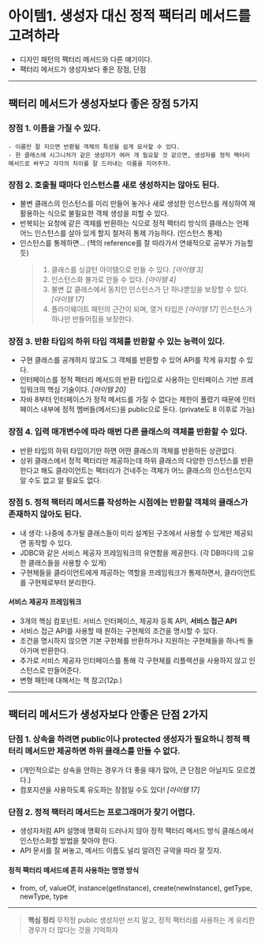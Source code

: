 # 아이템1. 생성자 대신 정적 팩터리 메서드를 고려하라
- 디자인 패턴의 팩터리 메서드와 다른 얘기이다.
- 팩터리 메서드가 생성자보다 좋은 장점, 단점

---

## 팩터리 메서드가 생성자보다 좋은 장점 5가지

### 장점 1. 이름을 가질 수 있다.
    - 이름만 잘 지으면 반환될 객체의 특성을 쉽게 묘사할 수 있다.
    - 한 클래스에 시그니처가 같은 생성자가 여러 개 필요할 것 같으면, 생성자를 정적 팩터리 메서드로 바꾸고 각각의 차이를 잘 드러내는 이름을 지어주자.
    
### 장점 2. 호출될 때마다 인스턴스를 새로 생성하지는 않아도 된다.
- 불변 클래스의 인스턴스를 미리 만들어 놓거나 새로 생성한 인스턴스를 캐싱하여 재활용하는 식으로 불필요한 객체 생성을 피할 수 있다.
- 반복되는 요청에 같은 객체를 반환하는 식으로 정적 팩터리 방식의 클래스는 언제 어느 인스턴스를 살아 있게 할지 철저히 통제 가능하다. (인스턴스 통제)
- 인스턴스를 통제하면... (책의 reference를 잘 따라가서 연쇄적으로 공부가 가능할 듯)
  > 1) 클래스를 싱글턴 아이템으로 만들 수 있다. *[아이템 3]*
  > 2) 인스턴스화 불가로 만들 수 있다. *[아이템 4]*
  > 3) 불변 값 클래스에서 동치인 인스턴스가 단 하나뿐임을 보장할 수 있다. *[아이템 17]*
  > 4) 플라이웨이트 패턴의 근간이 되며, 열거 타입은 *[아이템 17]* 인스턴스가 하나만 만들어짐을 보장한다.
  
### 장점 3. 반환 타입의 하위 타입 객체를 반환할 수 있는 능력이 있다.
- 구현 클래스를 공개하지 않고도 그 객체를 반환할 수 있어 API를 작게 유지할 수 있다.
- 인터페이스를 정적 팩터리 메서드의 반환 타입으로 사용하는 인터페이스 기반 프레임워크의 핵심 기술이다. *[아이템 20]*
- 자바 8부터 인터페이스가 정적 메서드를 가질 수 없다는 제한이 풀렸기 때문에 인터페이스 내부에 정적 멤버들(메서드)을 public으로 둔다. (private도 8 이후로 가능)

### 장점 4. 입력 매개변수에 따라 매번 다른 클래스의 객체를 반환할 수 있다.
- 반환 타입의 하위 타입이기만 하면 어떤 클래스의 객체를 반환하든 상관없다.
- 상위 클래스에서 정적 팩터리만 제공하는데 하위 클래스의 다양한 인스턴스를 반환한다고 해도 클라이언트는 팩터리가 건네주는 객체가 어느 클래스의 인스턴스인지 알 수도 없고 알 필요도 없다.


### 장점 5. 정적 팩터리 메서드를 작성하는 시점에는 반환할 객체의 클래스가 존재하지 않아도 된다.
- 내 생각: 나중에 추가될 클래스들이 미리 설계된 구조에서 사용할 수 있게만 제공되면 동작할 수 있다.
- JDBC와 같은 서비스 제공자 프레임워크의 유연함을 제공한다. (각 DB마다의 고유한 클래스들을 사용할 수 있게)
- 구현체들을 클라이언트에게 제공하는 역할을 프레임워크가 통제하면서, 클라이언트를 구현체로부터 분리한다.

#### 서비스 제공자 프레임워크
- 3개의 핵심 컴포넌트: 서비스 인터페이스, 제공자 등록 API, **서비스 접근 API**
- 서비스 접근 API를 사용할 때 원하는 구현체의 조건을 명시할 수 있다.
- 조건을 명시하지 않으면 기본 구현체를 반환하거나 지원하는 구현체들을 하나씩 돌아가며 반환한다.
- 추가로 서비스 제공자 인터페이스를 통해 각 구현체를 리플렉션을 사용하지 않고 인스턴스로 만들어준다.
- 변형 패턴에 대해서는 책 참고(12p.)
---

## 팩터리 메서드가 생성자보다 안좋은 단점 2가지

### 단점 1. 상속을 하려면 public이나 protected 생성자가 필요하니 정적 팩터리 메서드만 제공하면 하위 클래스를 만들 수 없다.
- (개인적으로는 상속을 안하는 경우가 더 좋을 때가 많아, 큰 단점은 아닐지도 모르겠다.)
- 컴포지션을 사용하도록 유도하는 장점일 수도 있다! *[아이템 17]*

### 단점 2. 정적 팩터리 메서드는 프로그래머가 찾기 어렵다.
- 생성자처럼 API 설명에 명확히 드러나지 않아 정적 팩터리 메서드 방식 클래스에서 인스턴스화할 방법을 찾아야 한다.
- API 문서를 잘 써놓고, 메서드 이름도 널리 알려진 규약을 따라 잘 짓자.

#### 정적 팩터리 메서드에 흔히 사용하는 명명 방식
- from, of, valueOf, instance(getInstance), create(newInstance), getType, newType, type

---

> **핵심 정리** 
> 무작정 public 생성자만 쓰지 말고, 정적 팩터리를 사용하는 게 유리한 경우가 더 많다는 것을 기억하자

